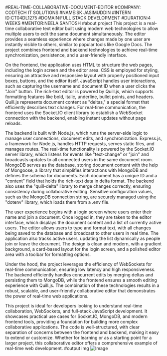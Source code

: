 #REAL-TIME-COLLABORATIVE-DOCUMENT-EDITOR
#COMPANY: CODTECH IT SOLUTIONS 
#NAME:SK JASIMUDDIN 
#INTERN ID:CT04DL1275 
#DOMAIN:FULL STACK DEVELOPMENT 
#DURATION:4 WEEKS 
#MENTOR:NEELA SANTOSH 
#about project 
This project is a real-time collaborative text editor built using modern web technologies to allow multiple users to edit the same document simultaneously. The editor provides a seamless experience where changes made by one user are instantly visible to others, similar to popular tools like Google Docs. The project combines frontend and backend technologies to achieve real-time synchronization, persistence, and a user-friendly interface.

On the frontend, the application uses HTML to structure the web pages, including the login screen and the editor area. CSS is employed for styling, ensuring an attractive and responsive layout with properly positioned input boxes, buttons, and the editor itself. JavaScript handles user interactions, such as capturing the username and document ID when a user clicks the "Join" button. The rich-text editor is powered by Quill.js, which supports formatting features like bold, italic, underline, bullet points, and headers. Quill.js represents document content as "deltas," a special format that efficiently describes text changes. For real-time communication, the frontend uses the Socket.IO client library to establish a WebSocket connection with the backend, enabling instant updates without page reloads.

The backend is built with Node.js, which runs the server-side logic to manage user connections, document edits, and synchronization. Express.js, a framework for Node.js, handles HTTP requests, serves static files, and manages routes. The real-time functionality is powered by the Socket.IO server library, which listens for events like "text-change" or "join" and broadcasts updates to all connected users in the same document room. MongoDB serves as the database, storing document content with the help of Mongoose, a library that simplifies interactions with MongoDB and defines the schema for documents. Each document has a unique ID and a "content" field that holds the rich-text data in delta format. The backend also uses the "quill-delta" library to merge changes correctly, ensuring consistency during collaborative editing. Sensitive configuration values, such as the MongoDB connection string, are securely managed using the "dotenv" library, which loads them from a .env file.

The user experience begins with a login screen where users enter their name and join a document. Once logged in, they are taken to the editor interface, which displays the document content and a list of currently active users. The editor allows users to type and format text, with all changes being saved to the database and broadcast to other users in real time. The application also tracks active users, updating the list dynamically as people join or leave the document. The design is clean and modern, with a gradient background, a card-based layout for the login screen, and a polished editor area with a toolbar for formatting options.

Under the hood, the project leverages the efficiency of WebSockets for real-time communication, ensuring low latency and high responsiveness. The backend efficiently handles concurrent edits by merging deltas and persisting them to MongoDB, while the frontend ensures a smooth editing experience with Quill.js. The combination of these technologies results in a robust, scalable, and user-friendly collaborative editor that demonstrates the power of real-time web applications.

This project is ideal for developers looking to understand real-time collaboration, WebSockets, and full-stack JavaScript development. It showcases practical use cases for Socket.IO, MongoDB, and modern frontend tools, providing a foundation for building more complex collaborative applications. The code is well-structured, with clear separation of concerns between the frontend and backend, making it easy to extend or customize. Whether for learning or as a starting point for a larger project, this collaborative editor offers a comprehensive example of real-time web development.
#output img
![Image](https://github.com/user-attachments/assets/dc47d9c1-bdd1-441a-b9fb-64ef486321b3)
